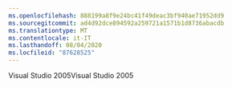 ```yaml
---
ms.openlocfilehash: 888199a8f9e24bc41f49deac3bf940ae71952dd9
ms.sourcegitcommit: ad4d92dce894592a259721a1571b1d8736abacdb
ms.translationtype: MT
ms.contentlocale: it-IT
ms.lasthandoff: 08/04/2020
ms.locfileid: "87628525"
---
```

<span data-ttu-id="75cec-101">Visual Studio 2005</span><span class="sxs-lookup"><span data-stu-id="75cec-101">Visual Studio 2005</span></span>
